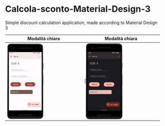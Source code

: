 # Calcola-sconto-Material-Design-3
Simple discount calculation application, made according to Material Design 3

| Modalità chiara  | Modalità chiara |
| ------------- | ------------- |
|  <img align="center" src="/images/Screenshot-light-theme.png" width="50%" height="50%"> | [<img align="center" src="/images/Screenshot-dark-theme.png" width="50%" height="50%">|
